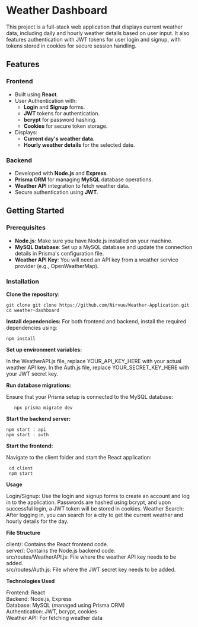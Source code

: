 # Weather Dashboard

This project is a full-stack web application that displays current weather data, including daily and hourly weather details based on user input. It also features authentication with JWT tokens for user login and signup, with tokens stored in cookies for secure session handling.

## Features

### Frontend
- Built using **React**.
- User Authentication with:
  - **Login** and **Signup** forms.
  - **JWT** tokens for authentication.
  - **bcrypt** for password hashing.
  - **Cookies** for secure token storage.
- Displays:
  - **Current day's weather data**.
  - **Hourly weather details** for the selected date.

### Backend
- Developed with **Node.js** and **Express**.
- **Prisma ORM** for managing **MySQL** database operations.
- **Weather API** integration to fetch weather data.
- Secure authentication using **JWT**.

## Getting Started

### Prerequisites

- **Node.js**: Make sure you have Node.js installed on your machine.
- **MySQL Database**: Set up a MySQL database and update the connection details in Prisma's configuration file.
- **Weather API Key**: You will need an API key from a weather service provider (e.g., OpenWeatherMap).

### Installation

 **Clone the repository**:
 
   ```
   git clone git clone https://github.com/Nirvuu/Weather-Application.git
   cd weather-dashboard

   ```
   
**Install dependencies:**
For both frontend and backend, install the required dependencies using:

 ```
npm install

 ```
**Set up environment variables:**


In the WeatherAPI.js file, replace YOUR_API_KEY_HERE with your actual weather API key.
In the Auth.js file, replace YOUR_SECRET_KEY_HERE with your JWT secret key.

**Run database migrations:**

Ensure that your Prisma setup is connected to the MySQL database:

 ```
    npx prisma migrate dev
 
 ```
**Start the backend server:**

 ```
npm start : api
npm start : auth

```
**Start the frontend:**

Navigate to the client folder and start the React application:

 ```
  cd client 
  npm start
 
 ```
**Usage**


Login/Signup: Use the login and signup forms to create an account and log in to the application. Passwords are hashed using bcrypt, and upon successful login, a JWT token will be stored in cookies.
Weather Search: After logging in, you can search for a city to get the current weather and hourly details for the day.

**File Structure**

client/: Contains the React frontend code.  
server/: Contains the Node.js backend code.  
src/routes/WeatherAPI.js: File where the weather API key needs to be added.  
src/routes/Auth.js: File where the JWT secret key needs to be added.

**Technologies Used**

Frontend: React  
Backend: Node.js, Express  
Database: MySQL (managed using Prisma ORM)  
Authentication: JWT, bcrypt, cookies  
Weather API: For fetching weather data

